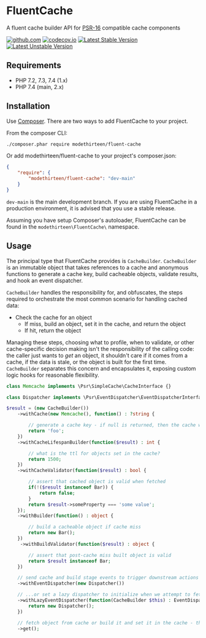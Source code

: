 # FluentCache

A fluent cache builder API for [PSR-16](https://www.php-fig.org/psr/psr-16/) compatible cache components

[![github.com](https://github.com/modethirteen/FluentCache/workflows/build/badge.svg)](https://github.com/modethirteen/FluentCache/actions?query=workflow%3Abuild)
[![codecov.io](https://codecov.io/github/modethirteen/FluentCache/coverage.svg?branch=main)](https://codecov.io/github/modethirteen/FluentCache?branch=main)
[![Latest Stable Version](https://poser.pugx.org/modethirteen/fluent-cache/version.svg)](https://packagist.org/packages/modethirteen/fluent-cache)
[![Latest Unstable Version](https://poser.pugx.org/modethirteen/fluent-cache/v/unstable)](https://packagist.org/packages/modethirteen/fluent-cache)

## Requirements

* PHP 7.2, 7.3, 7.4 (1.x)
* PHP 7.4 (main, 2.x)

## Installation

Use [Composer](https://getcomposer.org/). There are two ways to add FluentCache to your project.

From the composer CLI:

```sh
./composer.phar require modethirteen/fluent-cache
```

Or add modethirteen/fluent-cache to your project's composer.json:

```json
{
    "require": {
        "modethirteen/fluent-cache": "dev-main"
    }
}
```

`dev-main` is the main development branch. If you are using FluentCache in a production environment, it is advised that you use a stable release.

Assuming you have setup Composer's autoloader, FluentCache can be found in the `modethirteen\FluentCache\` namespace.

## Usage

The principal type that FluentCache provides is `CacheBuilder`. `CacheBuilder` is an immutable object that takes references to a cache and anonymous functions to generate a cache key, build cacheable objects, validate results, and hook an event dispatcher.

`CacheBuilder` handles the responsibility for, and obfuscates, the steps required to orchestrate the most common scenario for handling cached data:

* Check the cache for an object
  * If miss, build an object, set it in the cache, and return the object
  * If hit, return the object

Managing these steps, choosing what to profile, when to validate, or other cache-specific decision making isn't the responsibility of the calling code: the caller just wants to _get_ an object, it shouldn't care if it comes from a cache, if the data is stale, or the object is built for the first time. `CacheBuilder` separates this concern and encapsulates it, exposing custom logic hooks for reasonable flexibility.

```php
class Memcache implements \Psr\SimpleCache\CacheInterface {}

class Dispatcher implements \Psr\EventDispatcher\EventDispatcherInterface {}

$result = (new CacheBuilder())
    ->withCache(new Memcache(), function() : ?string {

        // generate a cache key - if null is returned, then the cache will be ignored
        return 'foo';
    })
    ->withCacheLifespanBuilder(function($result) : int {

        // what is the ttl for objects set in the cache?
        return 1500;
    })
    ->withCacheValidator(function($result) : bool {

        // assert that cached object is valid when fetched
        if(!($result instanceof Bar)) {
            return false;
        }
        return $result->someProperty === 'some value';
    });
    ->withBuilder(function() : object {

        // build a cacheable object if cache miss
        return new Bar();
    })
     ->withBuildValidator(function($result) : object {

        // assert that post-cache miss built object is valid
        return $result instanceof Bar;
    })

    // send cache and build stage events to trigger downstream actions such as profiling
    ->withEventDispatcher(new Dispatcher())

    // ...or set a lazy dispatcher to initialize when we attempt to fetch an object
    ->withLazyEventDispatcher(function(CacheBuilder $this) : EventDispatcherInterface {
        return new Dispatcher();
    })

    // fetch object from cache or build it and set it in the cache - the caller doesn't care!
    ->get();
```
